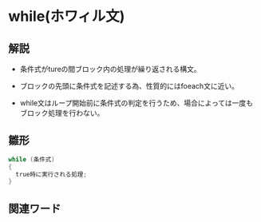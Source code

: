 # while(ホワィル文)  
## 解説  
* 条件式がtureの間ブロック内の処理が繰り返される構文。

* ブロックの先頭に条件式を記述する為、性質的にはfoeach文に近い。

* while文はループ開始前に条件式の判定を行うため、場合によっては一度もブロック処理を行わない。  
  
## 雛形   
```C#
while (条件式)
{
  true時に実行される処理;
} 
```
## 関連ワード  
